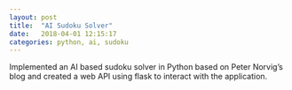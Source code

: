 ```yaml
---
layout: post
title:  "AI Sudoku Solver"
date:   2018-04-01 12:15:17
categories: python, ai, sudoku
---
```

Implemented an AI based sudoku solver in Python based on Peter Norvig’s blog and created a web API using flask to interact with the application.

